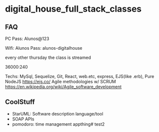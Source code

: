 # digital_house_full_stack_classes

## FAQ

PC Pass: Alunos@123

Wifi: Alunos
Pass: alunos-digitalhouse 

every other thursday the class is streamed

36000:240

Techs: MySql, Sequelize, Git, React, web.etc, express, EJS(like .erb), Pure NodeJS
https://ejs.co/
Agile methodologies w/ SCRUM
https://en.wikipedia.org/wiki/Agile_software_development

## CoolStuff
- StarUML: Software description language/tool
- SOAP APIs
- pomodoro: time management appthing# test2
